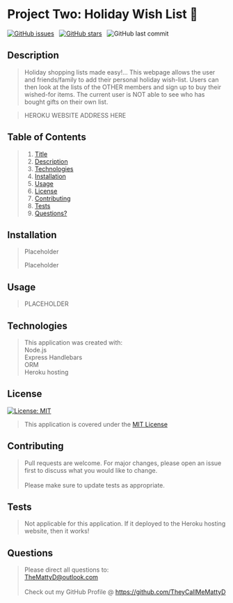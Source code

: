 # Project Two: Holiday Wish List :gift:

[![GitHub issues](https://img.shields.io/github/issues/seanhopki12/project_two?style=for-the-badge)](https://github.com/seanhopki12/project_two/issues) &nbsp;
[![GitHub stars](https://img.shields.io/github/stars/seanhopki12/project_two?style=for-the-badge)](https://github.com/seanhopki12/project_two/stargazers) &nbsp;
![GitHub last commit](https://img.shields.io/github/last-commit/seanhopki12/project_two?style=for-the-badge)  
  
## Description
>Holiday shopping lists made easy!... This webpage allows the user and friends/family to add their personal holiday wish-list. Users can then look at the lists of the OTHER members and sign up to buy their wished-for items. The current user is NOT able to see who has bought gifts on their own list.  

>HEROKU WEBSITE ADDRESS HERE  

>
  
## Table of Contents
>1. [Title](#Title)
>2. [Description](#Description)
>3. [Technologies](#Technologies)
>4. [Installation](#Installation)
>5. [Usage](#Usage)
>6. [License](#License)
>7. [Contributing](#Contributing)
>8. [Tests](#Tests)
>9. [Questions?](#Questions?)
  
## Installation
>Placeholder  
>  
>Placeholder  
  
## Usage
>PLACEHOLDER  

## Technologies
>This application was created with:  
> Node.js  
> Express 
> Handlebars  
> ORM  
> Heroku hosting  
  
## License
[![License: MIT](https://img.shields.io/badge/License-MIT-blue.svg)](https://opensource.org/licenses/MIT)
>This application is covered under the [MIT License](https://opensource.org/licenses/MIT)
  
## Contributing
>Pull requests are welcome. For major changes, please open an issue first to discuss what you would like to change.<br/><br/>
>Please make sure to update tests as appropriate.  

## Tests
>Not applicable for this application. If it deployed to the Heroku hosting website, then it works!  

  
## Questions  
>Please direct all questions to:  
>TheMattyD@outlook.com<br/>  
>Check out my GitHub Profile @ https://github.com/TheyCallMeMattyD  
